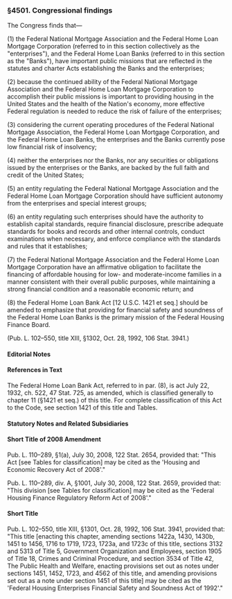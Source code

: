 ### §4501. Congressional findings ###

The Congress finds that—

(1) the Federal National Mortgage Association and the Federal Home Loan Mortgage Corporation (referred to in this section collectively as the "enterprises"), and the Federal Home Loan Banks (referred to in this section as the "Banks"), have important public missions that are reflected in the statutes and charter Acts establishing the Banks and the enterprises;

(2) because the continued ability of the Federal National Mortgage Association and the Federal Home Loan Mortgage Corporation to accomplish their public missions is important to providing housing in the United States and the health of the Nation's economy, more effective Federal regulation is needed to reduce the risk of failure of the enterprises;

(3) considering the current operating procedures of the Federal National Mortgage Association, the Federal Home Loan Mortgage Corporation, and the Federal Home Loan Banks, the enterprises and the Banks currently pose low financial risk of insolvency;

(4) neither the enterprises nor the Banks, nor any securities or obligations issued by the enterprises or the Banks, are backed by the full faith and credit of the United States;

(5) an entity regulating the Federal National Mortgage Association and the Federal Home Loan Mortgage Corporation should have sufficient autonomy from the enterprises and special interest groups;

(6) an entity regulating such enterprises should have the authority to establish capital standards, require financial disclosure, prescribe adequate standards for books and records and other internal controls, conduct examinations when necessary, and enforce compliance with the standards and rules that it establishes;

(7) the Federal National Mortgage Association and the Federal Home Loan Mortgage Corporation have an affirmative obligation to facilitate the financing of affordable housing for low- and moderate-income families in a manner consistent with their overall public purposes, while maintaining a strong financial condition and a reasonable economic return; and

(8) the Federal Home Loan Bank Act [12 U.S.C. 1421 et seq.] should be amended to emphasize that providing for financial safety and soundness of the Federal Home Loan Banks is the primary mission of the Federal Housing Finance Board.

(Pub. L. 102–550, title XIII, §1302, Oct. 28, 1992, 106 Stat. 3941.)

#### **Editorial Notes** ####

#### References in Text ####

The Federal Home Loan Bank Act, referred to in par. (8), is act July 22, 1932, ch. 522, 47 Stat. 725, as amended, which is classified generally to chapter 11 (§1421 et seq.) of this title. For complete classification of this Act to the Code, see section 1421 of this title and Tables.

#### **Statutory Notes and Related Subsidiaries** ####

#### Short Title of 2008 Amendment ####

Pub. L. 110–289, §1(a), July 30, 2008, 122 Stat. 2654, provided that: "This Act [see Tables for classification] may be cited as the 'Housing and Economic Recovery Act of 2008'."

Pub. L. 110–289, div. A, §1001, July 30, 2008, 122 Stat. 2659, provided that: "This division [see Tables for classification] may be cited as the 'Federal Housing Finance Regulatory Reform Act of 2008'."

#### Short Title ####

Pub. L. 102–550, title XIII, §1301, Oct. 28, 1992, 106 Stat. 3941, provided that: "This title [enacting this chapter, amending sections 1422a, 1430, 1430b, 1451 to 1456, 1716 to 1719, 1723, 1723a, and 1723c of this title, sections 3132 and 5313 of Title 5, Government Organization and Employees, section 1905 of Title 18, Crimes and Criminal Procedure, and section 3534 of Title 42, The Public Health and Welfare, enacting provisions set out as notes under sections 1451, 1452, 1723, and 4562 of this title, and amending provisions set out as a note under section 1451 of this title] may be cited as the 'Federal Housing Enterprises Financial Safety and Soundness Act of 1992'."